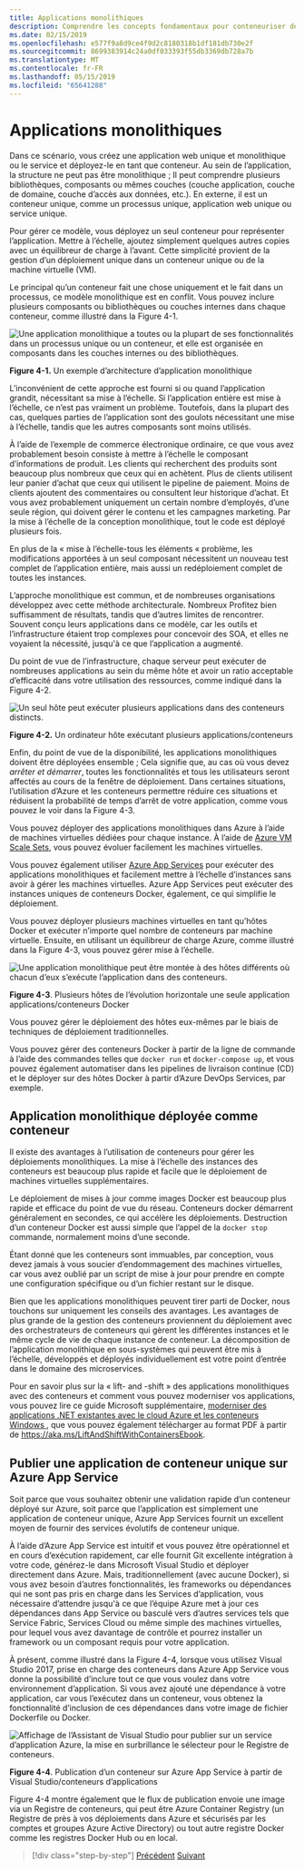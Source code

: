 ```yaml
---
title: Applications monolithiques
description: Comprendre les concepts fondamentaux pour conteneuriser des applications monolithiques.
ms.date: 02/15/2019
ms.openlocfilehash: e577f9a8d9ce4f9d2c8180318b1df181db730e2f
ms.sourcegitcommit: 8699383914c24a0df033393f55db3369db728a7b
ms.translationtype: MT
ms.contentlocale: fr-FR
ms.lasthandoff: 05/15/2019
ms.locfileid: "65641288"
---
```

# <a name="monolithic-applications"></a>Applications monolithiques

Dans ce scénario, vous créez une application web unique et monolithique ou le service et déployez-le en tant que conteneur. Au sein de l’application, la structure ne peut pas être monolithique ; Il peut comprendre plusieurs bibliothèques, composants ou mêmes couches (couche application, couche de domaine, couche d’accès aux données, etc.). En externe, il est un conteneur unique, comme un processus unique, application web unique ou service unique.

Pour gérer ce modèle, vous déployez un seul conteneur pour représenter l’application. Mettre à l’échelle, ajoutez simplement quelques autres copies avec un équilibreur de charge à l’avant. Cette simplicité provient de la gestion d’un déploiement unique dans un conteneur unique ou de la machine virtuelle (VM).

Le principal qu’un conteneur fait une chose uniquement et le fait dans un processus, ce modèle monolithique est en conflit. Vous pouvez inclure plusieurs composants ou bibliothèques ou couches internes dans chaque conteneur, comme illustré dans la Figure 4-1.

![Une application monolithique a toutes ou la plupart de ses fonctionnalités dans un processus unique ou un conteneur, et elle est organisée en composants dans les couches internes ou des bibliothèques.](./media/image1.png)

**Figure 4-1.** Un exemple d’architecture d’application monolithique

L’inconvénient de cette approche est fourni si ou quand l’application grandit, nécessitant sa mise à l’échelle. Si l’application entière est mise à l’échelle, ce n’est pas vraiment un problème. Toutefois, dans la plupart des cas, quelques parties de l’application sont des goulots nécessitant une mise à l’échelle, tandis que les autres composants sont moins utilisés.

À l’aide de l’exemple de commerce électronique ordinaire, ce que vous avez probablement besoin consiste à mettre à l’échelle le composant d’informations de produit. Les clients qui recherchent des produits sont beaucoup plus nombreux que ceux qui en achètent. Plus de clients utilisent leur panier d’achat que ceux qui utilisent le pipeline de paiement. Moins de clients ajoutent des commentaires ou consultent leur historique d’achat. Et vous avez probablement uniquement un certain nombre d’employés, d’une seule région, qui doivent gérer le contenu et les campagnes marketing. Par la mise à l’échelle de la conception monolithique, tout le code est déployé plusieurs fois.

En plus de la « mise à l’échelle-tous les éléments « problème, les modifications apportées à un seul composant nécessitent un nouveau test complet de l’application entière, mais aussi un redéploiement complet de toutes les instances.

L’approche monolithique est commun, et de nombreuses organisations développez avec cette méthode architecturale. Nombreux Profitez bien suffisamment de résultats, tandis que d’autres limites de rencontrer. Souvent conçu leurs applications dans ce modèle, car les outils et l’infrastructure étaient trop complexes pour concevoir des SOA, et elles ne voyaient la nécessité, jusqu'à ce que l’application a augmenté.

Du point de vue de l’infrastructure, chaque serveur peut exécuter de nombreuses applications au sein du même hôte et avoir un ratio acceptable d’efficacité dans votre utilisation des ressources, comme indiqué dans la Figure 4-2.

![Un seul hôte peut exécuter plusieurs applications dans des conteneurs distincts.](./media/image2.png)

**Figure 4-2.** Un ordinateur hôte exécutant plusieurs applications/conteneurs

Enfin, du point de vue de la disponibilité, les applications monolithiques doivent être déployées ensemble ; Cela signifie que, au cas où vous devez *arrêter et démarrer*, toutes les fonctionnalités et tous les utilisateurs seront affectés au cours de la fenêtre de déploiement. Dans certaines situations, l’utilisation d’Azure et les conteneurs permettre réduire ces situations et réduisent la probabilité de temps d’arrêt de votre application, comme vous pouvez le voir dans la Figure 4-3.

Vous pouvez déployer des applications monolithiques dans Azure à l’aide de machines virtuelles dédiées pour chaque instance. À l’aide de [Azure VM Scale Sets](https://docs.microsoft.com/azure/virtual-machine-scale-sets/), vous pouvez évoluer facilement les machines virtuelles.

Vous pouvez également utiliser [Azure App Services](https://azure.microsoft.com/services/app-service/) pour exécuter des applications monolithiques et facilement mettre à l’échelle d’instances sans avoir à gérer les machines virtuelles. Azure App Services peut exécuter des instances uniques de conteneurs Docker, également, ce qui simplifie le déploiement.

Vous pouvez déployer plusieurs machines virtuelles en tant qu’hôtes Docker et exécuter n’importe quel nombre de conteneurs par machine virtuelle. Ensuite, en utilisant un équilibreur de charge Azure, comme illustré dans la Figure 4-3, vous pouvez gérer mise à l’échelle.

![Une application monolithique peut être montée à des hôtes différents où chacun d’eux s’exécute l’application dans des conteneurs.](./media/image3.png)

**Figure 4-3**. Plusieurs hôtes de l’évolution horizontale une seule application applications/conteneurs Docker

Vous pouvez gérer le déploiement des hôtes eux-mêmes par le biais de techniques de déploiement traditionnelles.

Vous pouvez gérer des conteneurs Docker à partir de la ligne de commande à l’aide des commandes telles que `docker run` et `docker-compose up`, et vous pouvez également automatiser dans les pipelines de livraison continue (CD) et le déployer sur des hôtes Docker à partir d’Azure DevOps Services, par exemple.

## <a name="monolithic-application-deployed-as-a-container"></a>Application monolithique déployée comme conteneur

Il existe des avantages à l’utilisation de conteneurs pour gérer les déploiements monolithiques. La mise à l’échelle des instances des conteneurs est beaucoup plus rapide et facile que le déploiement de machines virtuelles supplémentaires.

Le déploiement de mises à jour comme images Docker est beaucoup plus rapide et efficace du point de vue du réseau. Conteneurs docker démarrent généralement en secondes, ce qui accélère les déploiements. Destruction d’un conteneur Docker est aussi simple que l’appel de la `docker stop` commande, normalement moins d’une seconde.

Étant donné que les conteneurs sont immuables, par conception, vous devez jamais à vous soucier d’endommagement des machines virtuelles, car vous avez oublié par un script de mise à jour pour prendre en compte une configuration spécifique ou d’un fichier restant sur le disque.

Bien que les applications monolithiques peuvent tirer parti de Docker, nous touchons sur uniquement les conseils des avantages. Les avantages de plus grande de la gestion des conteneurs proviennent du déploiement avec des orchestrateurs de conteneurs qui gèrent les différentes instances et le même cycle de vie de chaque instance de conteneur. La décomposition de l’application monolithique en sous-systèmes qui peuvent être mis à l’échelle, développés et déployés individuellement est votre point d’entrée dans le domaine des microservices.

Pour en savoir plus sur la « lift- and -shift » des applications monolithiques avec des conteneurs et comment vous pouvez moderniser vos applications, vous pouvez lire ce guide Microsoft supplémentaire, [moderniser des applications .NET existantes avec le cloud Azure et les conteneurs Windows ](../../modernize-with-azure-and-containers/index.md), que vous pouvez également télécharger au format PDF à partir de <https://aka.ms/LiftAndShiftWithContainersEbook>.

## <a name="publish-a-single-docker-container-app-to-azure-app-service"></a>Publier une application de conteneur unique sur Azure App Service

Soit parce que vous souhaitez obtenir une validation rapide d’un conteneur déployé sur Azure, soit parce que l’application est simplement une application de conteneur unique, Azure App Services fournit un excellent moyen de fournir des services évolutifs de conteneur unique.

À l’aide d’Azure App Service est intuitif et vous pouvez être opérationnel et en cours d’exécution rapidement, car elle fournit Git excellente intégration à votre code, générez-le dans Microsoft Visual Studio et déployer directement dans Azure. Mais, traditionnellement (avec aucune Docker), si vous avez besoin d’autres fonctionnalités, les frameworks ou dépendances qui ne sont pas pris en charge dans les Services d’application, vous nécessaire d’attendre jusqu'à ce que l’équipe Azure met à jour ces dépendances dans App Service ou basculé vers d’autres services tels que Service Fabric, Services Cloud ou même simple des machines virtuelles, pour lequel vous avez davantage de contrôle et pourrez installer un framework ou un composant requis pour votre application.

À présent, comme illustré dans la Figure 4-4, lorsque vous utilisez Visual Studio 2017, prise en charge des conteneurs dans Azure App Service vous donne la possibilité d’inclure tout ce que vous voulez dans votre environnement d’application. Si vous avez ajouté une dépendance à votre application, car vous l’exécutez dans un conteneur, vous obtenez la fonctionnalité d’inclusion de ces dépendances dans votre image de fichier Dockerfile ou Docker.

![Affichage de l’Assistant de Visual Studio pour publier sur un service d’application Azure, la mise en surbrillance le sélecteur pour le Registre de conteneurs.](./media/image4.png)

**Figure 4-4**. Publication d’un conteneur sur Azure App Service à partir de Visual Studio/conteneurs d’applications

Figure 4-4 montre également que le flux de publication envoie une image via un Registre de conteneurs, qui peut être Azure Container Registry (un Registre de près à vos déploiements dans Azure et sécurisés par les comptes et groupes Azure Active Directory) ou tout autre registre Docker comme les registres Docker Hub ou en local.

>[!div class="step-by-step"]
>[Précédent](common-container-design-principles.md)
>[Suivant](state-and-data-in-docker-applications.md)
